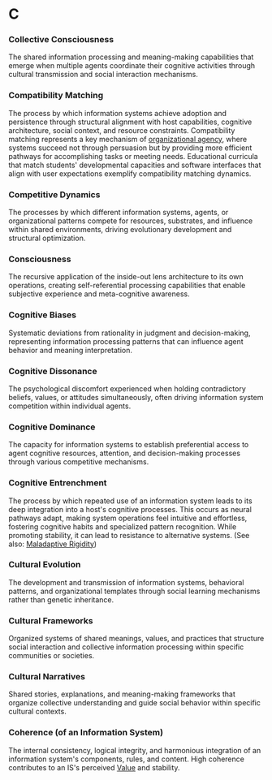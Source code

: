 # C

### Collective Consciousness
The shared information processing and meaning-making capabilities that emerge when multiple agents coordinate their cognitive activities through cultural transmission and social interaction mechanisms.

### Compatibility Matching
The process by which information systems achieve adoption and persistence through structural alignment with host capabilities, cognitive architecture, social context, and resource constraints. Compatibility matching represents a key mechanism of [organizational agency](O.md#organizational-agency), where systems succeed not through persuasion but by providing more efficient pathways for accomplishing tasks or meeting needs. Educational curricula that match students' developmental capacities and software interfaces that align with user expectations exemplify compatibility matching dynamics.

### Competitive Dynamics
The processes by which different information systems, agents, or organizational patterns compete for resources, substrates, and influence within shared environments, driving evolutionary development and structural optimization.

### Consciousness
The recursive application of the inside-out lens architecture to its own operations, creating self-referential processing capabilities that enable subjective experience and meta-cognitive awareness.

### Cognitive Biases
Systematic deviations from rationality in judgment and decision-making, representing information processing patterns that can influence agent behavior and meaning interpretation.

### Cognitive Dissonance
The psychological discomfort experienced when holding contradictory beliefs, values, or attitudes simultaneously, often driving information system competition within individual agents.

### Cognitive Dominance
The capacity for information systems to establish preferential access to agent cognitive resources, attention, and decision-making processes through various competitive mechanisms.

### Cognitive Entrenchment
The process by which repeated use of an information system leads to its deep integration into a host's cognitive processes. This occurs as neural pathways adapt, making system operations feel intuitive and effortless, fostering cognitive habits and specialized pattern recognition. While promoting stability, it can lead to resistance to alternative systems. (See also: [Maladaptive Rigidity](M.md#maladaptive-rigidity))

### Cultural Evolution
The development and transmission of information systems, behavioral patterns, and organizational templates through social learning mechanisms rather than genetic inheritance.

### Cultural Frameworks
Organized systems of shared meanings, values, and practices that structure social interaction and collective information processing within specific communities or societies.

### Cultural Narratives
Shared stories, explanations, and meaning-making frameworks that organize collective understanding and guide social behavior within specific cultural contexts.

### Coherence (of an Information System)
The internal consistency, logical integrity, and harmonious integration of an information system's components, rules, and content. High coherence contributes to an IS's perceived [Value](V.md#value-of-an-information-system) and stability.
